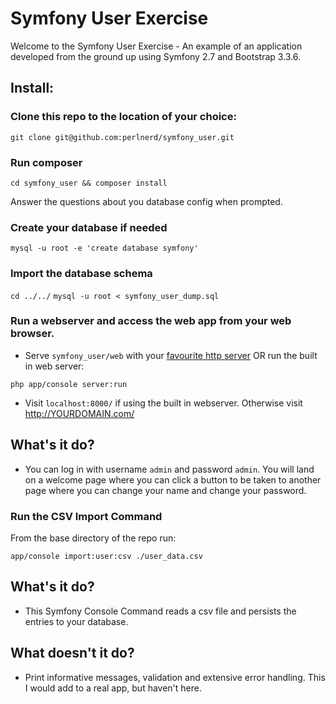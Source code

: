 Symfony User Exercise
=====================

Welcome to the Symfony User Exercise - An example of an application developed from the ground up using Symfony 2.7 and Bootstrap 3.3.6.  

Install:
--------

### Clone this repo to the location of your choice:

`git clone git@github.com:perlnerd/symfony_user.git`

### Run composer

`cd symfony_user && composer install`
 
Answer the questions about you database config when prompted.

### Create your database if needed

`mysql -u root -e 'create database symfony'`

### Import the database schema

`cd ../../`
`mysql -u root < symfony_user_dump.sql`

### Run a webserver and access the web app from your web browser.

  * Serve `symfony_user/web` with your [favourite http server](http://symfony.com/doc/current/cookbook/configuration/web_server_configuration.html) OR run the built in web server:

`php app/console server:run` 

  * Visit `localhost:8000/` if using the built in webserver.  Otherwise visit http://YOURDOMAIN.com/

What's it do?
--------------
  
  * You can log in with username `admin` and password `admin`.  You will land on a welcome page where you can click a button to be taken to another page where you can change your name and change your password.

### Run the CSV Import Command

From the base directory of the repo run:

`app/console import:user:csv ./user_data.csv`

What's it do?
--------------------
  
  * This Symfony Console Command reads a csv file and persists the entries to your database.

What doesn't it do?
-------------------

  * Print informative messages, validation and extensive error handling.  This I would add to a real app, but haven't here.
  

